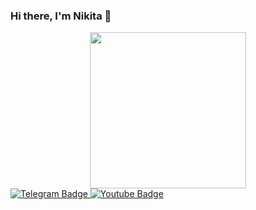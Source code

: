 ### Hi there, I'm Nikita 👋

<div id="header" align="center">
  <img src="https://media.giphy.com/media/3iyKHMIKg5VWG6qHUm/giphy.gif" width="250"/>
</div>

<!-- <div id="badges">
  <img src="https://img.shields.io/badge/telegram-blue?logo=telegram&logoColor=white&style=for-the-badge"/>
  <img src="https://img.shields.io/badge/yandex-yellow?logo=yandex&logoColor=white&style=for-the-badge"/>
</div> -->

<div id="badges">
  <a href="https://t.me/Nikitaromanof">
    <img src="https://img.shields.io/badge/telegram-blue?logo=telegram&logoColor=white&style=for-the-badge" alt="Telegram Badge"/>
  </a>
  <a href="nikitaromanof@yandex.ru">
    <img src="https://img.shields.io/badge/YouTube-red?style=for-the-badge&logo=youtube&logoColor=white" alt="Youtube Badge"/>
  </a>
</div>
